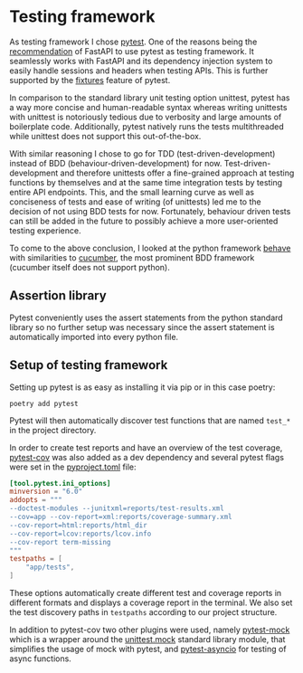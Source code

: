 # Testing framework

As testing framework I chose [pytest](https://docs.pytest.org/en/stable/). One of the reasons being the [recommendation](https://fastapi.tiangolo.com/tutorial/testing/) of FastAPI to use pytest as testing framework. It seamlessly works with FastAPI and its dependency injection system to easily handle sessions and headers when testing APIs. This is further supported by the [fixtures](https://docs.pytest.org/en/stable/explanation/fixtures.html) feature of pytest.

In comparison to the standard library unit testing option unittest, pytest has a way more concise and human-readable syntax whereas writing unittests with unittest is notoriously tedious due to verbosity and large amounts of boilerplate code. Additionally, pytest natively runs the tests multithreaded while unittest does not support this out-of-the-box.

With similar reasoning I chose to go for TDD (test-driven-development) instead of BDD (behaviour-driven-development) for now. Test-driven-development and therefore unittests offer a fine-grained approach at testing functions by themselves and at the same time integration tests by testing entire API endpoints. This, and the small learning curve as well as conciseness of tests and ease of writing (of unittests) led me to the decision of not using BDD tests for now. Fortunately, behaviour driven tests can still be added in the future to possibly achieve a more user-oriented testing experience.

To come to the above conclusion, I looked at the python framework [behave](https://github.com/behave/behave) with similarities to [cucumber](https://cucumber.io/), the most prominent BDD framework (cucumber itself does not support python).

## Assertion library
Pytest conveniently uses the assert statements from the python standard library so no further setup was necessary since the assert statement is automatically imported into every python file.

## Setup of testing framework

Setting up pytest is as easy as installing it via pip or in this case poetry:
```commandline
poetry add pytest
```
Pytest will then automatically discover test functions that are named `test_*` in the project directory.

In order to create test reports and have an overview of the test coverage, [pytest-cov](https://github.com/pytest-dev/pytest-cov) was also added as a dev dependency and several pytest flags were set in the [pyproject.toml](../../pyproject.toml) file:

```toml
[tool.pytest.ini_options]
minversion = "6.0"
addopts = """
--doctest-modules --junitxml=reports/test-results.xml
--cov=app --cov-report=xml:reports/coverage-summary.xml
--cov-report=html:reports/html_dir
--cov-report=lcov:reports/lcov.info
--cov-report term-missing
"""
testpaths = [
    "app/tests",
]
```
These options automatically create different test and coverage reports in different formats and displays a coverage report in the terminal. We also set the test discovery paths in `testpaths` according to our project structure.

In addition to pytest-cov two other plugins were used, namely [pytest-mock](https://github.com/pytest-dev/pytest-mock) which is a wrapper around the [unittest.mock](https://docs.python.org/3/library/unittest.mock.html) standard library module, that simplifies the usage of mock with pytest, and [pytest-asyncio](https://github.com/pytest-dev/pytest-asyncio) for testing of async functions.
